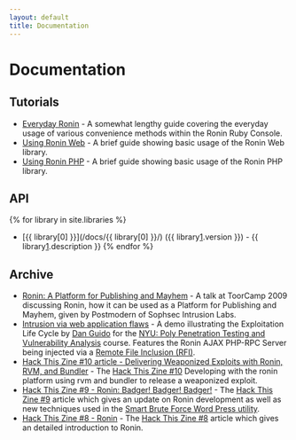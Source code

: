 ```yaml
---
layout: default
title: Documentation
---
```


# Documentation

## Tutorials

* [Everyday Ronin](tutorials/everyday_ronin.html) - 
  A somewhat lengthy guide covering the everyday usage of various
  convenience methods within the Ronin Ruby Console.
* [Using Ronin Web](tutorials/using_ronin_web.html) -
  A brief guide showing basic usage of the Ronin Web library.
* [Using Ronin PHP](tutorials/using_ronin_php.html) -
  A brief guide showing basic usage of the Ronin PHP library.

## API

{% for library in site.libraries %}
* [{{ library[0] }}](/docs/{{ library[0] }}/) ({{ library[1].version }}) - 
  {{ library[1].description }}
{% endfor %}

## Archive

* [Ronin: A Platform for Publishing and Mayhem][1] - 
  A talk at ToorCamp 2009 discussing Ronin, how it can be used as a
  Platform for Publishing and Mayhem, given by Postmodern of Sophsec
  Intrusion Labs.
* [Intrusion via web application flaws][2] - A demo illustrating the
  Exploitation Life Cycle by [Dan Guido][3] for the
  [NYU: Poly Penetration Testing and Vulnerability Analysis][4] course.
  Features the Ronin AJAX PHP-RPC Server being injected via a
  [Remote File Inclusion (RFI)][5].
* [Hack This Zine #10 article - Delivering Weaponized Exploits with Ronin, RVM,
  and Bundler][6] - The [Hack This Zine #10][7] Developing with the ronin
  platform using rvm and bundler to release a weaponized exploit.
* [Hack This Zine #9 - Ronin: Badger! Badger! Badger!][8] -
  The [Hack This Zine #9][9] article which gives an update on Ronin development
  as well as new techniques used in the
  [Smart Brute Force Word Press utility][10].
* [Hack This Zine #8 - Ronin][11] - The [Hack This Zine #8][12] article which
  gives an detailed introduction to Ronin.

[1]: http://www.vimeo.com/7359548
[2]: http://www.vimeo.com/14983596
[3]: http://cryptocity.net/
[4]: http://pentest.cryptocity.net/
[5]: http://en.wikipedia.org/wiki/Remote_File_Inclusion
[6]: articles/hack_this_zine_10.html
[7]: https://hackbloc.org/svn/htz/10/indesign_Files/htz10_Print.pdf
[8]: articles/hack_this_zine_9.html
[9]: https://hackbloc.org/svn/htz/9/indesign_Files/htz9_Print.pdf
[10]: https://hackbloc.org/svn/htz/8/smart
[11]: articles/hack_this_zine_8.html
[12]: https://hackbloc.org/etc/zine/8/htz8_Print.pdf
